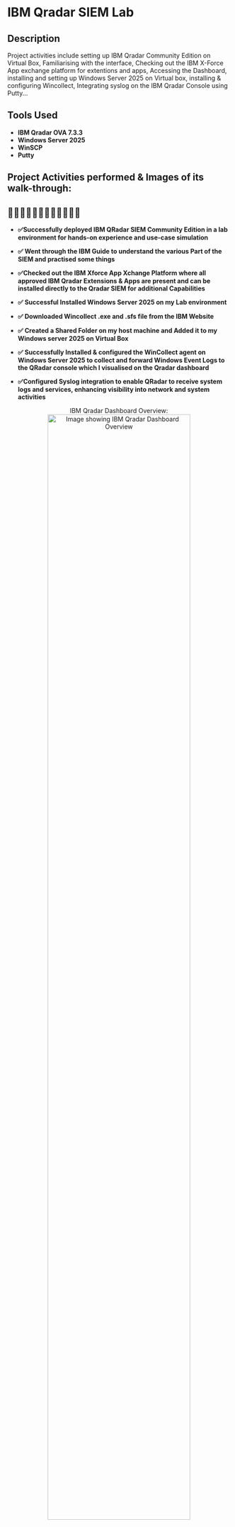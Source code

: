 <h1>IBM Qradar SIEM Lab</h1>

<h2>Description</h2>
Project activities include setting up IBM Qradar Community Edition on Virtual Box, Familiarising with the interface, Checking out the IBM X-Force App exchange platform for extentions and apps, Accessing the Dashboard, installing and setting up Windows Server 2025 on Virtual box, installing & configuring Wincollect, Integrating syslog on the IBM Qradar Console using Putty...
<br />


<h2> Tools Used</h2>

- <b>IBM Qradar OVA 7.3.3</b> 
- <b>Windows Server 2025</b>
- <b>WinSCP</b>
- <b>Putty</b>

<h2>Project Activities performed & Images of its walk-through:</h2>

<h2>🎯🎯🎯🎯🎯🎯🎯🎯🎯🎯🎯🎯</h2>

- <b>✅Successfully deployed IBM QRadar SIEM Community Edition in a lab environment for hands-on experience and use-case simulation</b>

- <b>✅ Went through the IBM Guide  to understand the various Part of the SIEM and practised some things</b>

- <b>✅Checked out the IBM Xforce App Xchange Platform where all approved IBM Qradar Extensions & Apps are present and can be installed directly to the Qradar SIEM for additional Capabilities</b>

- <b>✅ Successful Installed Windows Server 2025 on my Lab environment</b>

- <b>✅ Downloaded Wincollect .exe and .sfs file from the IBM Website</b>

- <b>✅ Created a Shared Folder on my host machine and Added it to my Windows server 2025 on Virtual Box</b>

- <b>✅ Successfully Installed & configured the WinCollect agent on Windows Server 2025 to collect and forward Windows Event Logs to the QRadar console which I visualised on the Qradar dashboard</b>

- <b>✅Configured Syslog integration to enable QRadar to receive system logs and services, enhancing visibility into network and system activities</b>

<p align="center">
IBM Qradar Dashboard Overview: <br/>
<img src="https://i.imgur.com/3F5CMsr.png" height="80%" width="80%" alt="Image showing IBM Qradar Dashboard Overview"/>
<br />
<br />
IBM Qradar Admin tab:  <br/>
<img src="https://i.imgur.com/ACBZPz0.png" height="80%" width="80%" alt="Image showing IBM Qradar Admin tab"/>
<br />
<br />
Qradar Status on Console: <br/>
<img src="https://i.imgur.com/AdPYHJT.png" height="80%" width="80%" alt="Image showing Qradar Status on Console"/>
<br />
<br />
IBM Qradar SIEM Reports:  <br/>
<img src="https://i.imgur.com/du5AX5T.png" height="80%" width="80%" alt="Image showing IBM Qradar SIEM Reports"/>
<br />
<br />
Installing Wincollect on Windows Server 2025:  <br/>
<img src="https://i.imgur.com/Di0d7d6.png" height="80%" width="80%" alt=" Image Installing Wincollect on Windows Server 2025"/>
<br />
<br />
Still Installing Wincollect on Windows Server 2025:  <br/>
<img src="https://i.imgur.com/yyQKAVG.png" height="80%" width="80%" alt="Image showing Installing Wincollect on Windows Server 2025"/>
<br />
<br />

<img src="https://i.imgur.com/JuMKO19.png" height="80%" width="80%" alt="Image showing Installing Wincollect on Windows Server 2025"/>
<br />
<br />

<img src="https://i.imgur.com/FDgqR1R.png" height="80%" width="80%" alt="Image showing Installing Wincollect on Windows Server 2025 "/>
  <br />
<br />
Configuring Wincollect Agent on Qradar SIEM:  <br/>
<img src="https://i.imgur.com/icteSr3.png" height="80%" width="80%" alt="Image showing Configuring Wincollect Agent on Qradar SIEM"/>
  <br />
<br />
Configuring a Log Source on Qradar SIEM:  <br/>
<img src="https://i.imgur.com/MarJCZq.png" height="80%" width="80%" alt=Image showing Configuring a Log Source on Qradar SIEM"/>
  <br />
<br />
Deploying Changes to Qradar SIEM:  <br/>
<img src="https://i.imgur.com/MUyELjH.png" height="80%" width="80%" alt="Image showing Deploying Changes to Qradar SIEM"/>
  <br />
<br />
Location to add scripts for syslog integration:  <br/>
<img src="https://i.imgur.com/B0LtITe.png" height="80%" width="80%" alt="Image showing Location to add scripts for syslog integration"/>
<br />
IBM Qradar SIEM Details:  <br/>
<img src="https://i.imgur.com/6meJMYW.png" height="80%" width="80%" alt="Image showing IBM Qradar SIEM Detail"/>
  <br />
</p>
